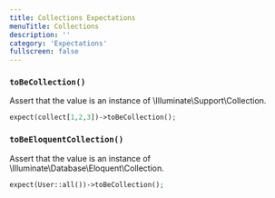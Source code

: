 ```yaml
---
title: Collections Expectations
menuTitle: Collections
description: ''
category: 'Expectations'
fullscreen: false
---
```


### `toBeCollection()`

Assert that the value is an instance of \Illuminate\Support\Collection.

```php
expect(collect[1,2,3])->toBeCollection();
 ```

### `toBeEloquentCollection()`

Assert that the value is an instance of \Illuminate\Database\Eloquent\Collection.

```php
expect(User::all())->toBeCollection();
 ```
